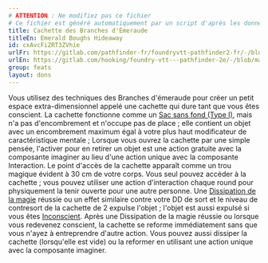 ```yaml
---
# ATTENTION : Ne modifiez pas ce fichier
# Ce fichier est généré automatiquement par un script d'après les données du module Foundry VTT officiel et de sa traduction
title: Cachette des Branches d'Émeraude
titleEn: Emerald Boughs Hideaway
id: cxAvcFiZRT3ZVhie
urlFr: https://gitlab.com/pathfinder-fr/foundryvtt-pathfinder2-fr/-/blob/master/data/feats/cxAvcFiZRT3ZVhie.htm
urlEn: https://gitlab.com/hooking/foundry-vtt---pathfinder-2e/-/blob/master/packs/data/feats.db/emerald-boughs-hideaway.json
group: feats
layout: dons
---
```

Vous utilisez des techniques des Branches d'émeraude pour créer un petit espace extra-dimensionnel appelé une cachette qui dure tant que vous êtes conscient. La cachette fonctionne comme un [Sac sans fond (Type I)](../equipment/sac-sans-fond-type1.md), mais n'a pas d'encombrement et n'occupe pas de place ; elle contient un objet avec un encombrement maximum égal à votre plus haut modificateur de caractéristique mentale ; Lorsque vous ouvrez la cachette par une simple pensée, l'activer pour en retirer un objet est une action gratuite avec la composante imaginer au lieu d'une action unique avec la composante Interaction. Le point d'accès de la cachette apparaît comme un trou magique évident à 30 cm de votre corps. Vous seul pouvez accéder à la cachette ; vous pouvez utiliser une action d'interaction chaque round pour physiquement la tenir ouverte pour une autre personne. Une [Dissipation de la magie](../spells/dissipation-de-la-magie.md) réussie ou un effet similaire contre votre DD de sort et le niveau de contresort de la cachette de 2 expulse l'objet ; l'objet est aussi expulsé si vous êtes [Inconscient](../conditions/inconscient.md). Après une Dissipation de la magie réussie ou lorsque vous redevenez conscient, la cachette se reforme immédiatement sans que vous n'ayez à entreprendre d'autre action. Vous pouvez aussi dissiper la cachette (lorsqu'elle est vide) ou la reformer en utilisant une action unique avec la composante imaginer.


